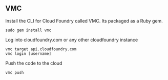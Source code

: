 ## VMC

Install the CLI for Cloud Foundry called VMC. Its packaged as a Ruby gem.

    sudo gem install vmc


Log into cloudfoundry.com or any other cloudfoundry instance

    vmc target api.cloudfoundry.com
    vmc login [username]


Push the code to the cloud

    vmc push
